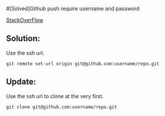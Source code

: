 #[Solved]Github push require username and password

[StackOverFlow](http://stackoverflow.com/questions/6565357/git-push-requires-username-and-password)

## Solution:
Use the ssh url.
```
git remote set-url origin git@github.com:username/repo.git
```
## Update:
Use the ssh url to clone at the very first.
```
git clone git@github.com:username/repo.git
```
